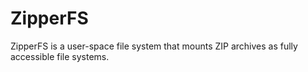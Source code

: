 # ZipperFS
ZipperFS is a user-space file system that mounts ZIP archives as fully accessible file systems.
